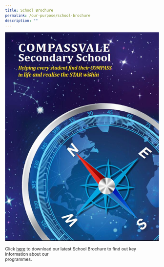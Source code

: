```yaml
---
title: School Brochure
permalink: /our-purpose/school-brochure
description: ""
---
```

![](/images/CVSSBrochureCover.jpg)

Click [here](/files/CVSS%20BROCHURE19_131119_final_print.pdf) to download our latest School Brochure to find out key information about our   
programmes.